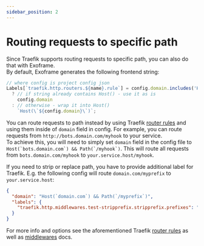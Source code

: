 ```yaml
---
sidebar_position: 2
---
```


# Routing requests to specific path

Since Traefik supports routing requests to specific path, you can also do that with Exoframe.  
By default, Exoframe generates the following frontend string:

```js
// where config is project config json
Labels[`traefik.http.routers.${name}.rule`] = config.domain.includes('Host(')
  ? // if string already contains Host() - use it as is
    config.domain
  : // otherwise - wrap it into Host()
    `Host(\`${config.domain}\`)`;
```

You can route requests to path instead by using Traefik [router rules](https://docs.traefik.io/routing/routers/#rule) and using them inside of `domain` field in config.
For example, you can route requests from `http://bots.domain.com/myhook` to your service.  
To achieve this, you will need to simply set `domain` field in the config file to ``Host(`bots.domain.com`) && Path(`/myhook`)``.
This will route all requests from `bots.domain.com/myhook` to `your.service.host/myhook`.

If you need to strip or replace path, you have to provide additional label for Traefik.
E.g. the following config will route `domain.com/myprefix` to `your.service.host`:

```json
{
  "domain": "Host(`domain.com`) && Path(`/myprefix`)",
  "labels": {
    "traefik.http.middlewares.test-stripprefix.stripprefix.prefixes": "/myprefix"
  }
}
```

For more info and options see the aforementioned Traefik [router rules](https://docs.traefik.io/routing/routers/#rule) as well as [middlewares](https://docs.traefik.io/middlewares/overview/) docs.
